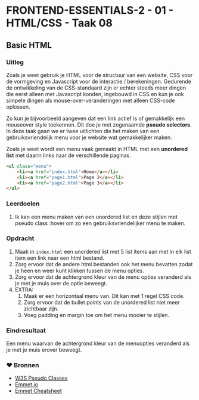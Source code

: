 # FRONTEND-ESSENTIALS-2 - 01 - HTML/CSS - Taak 08

## Basic HTML 

### Uitleg

Zoals je weet gebruik je HTML voor de structuur van een website, CSS voor de vormgeving en Javascript voor de interactie / berekeningen. Gedurende de ontwikkeling van de CSS-standaard zijn er echter steeds meer dingen die eerst alleen met Javascript konden, ingebouwd in CSS en kun je ook simpele dingen als mouse-over-veranderingen met alleen CSS-code oplossen.

Zo kun je bijvoorbeeld aangeven dat een link actief is of gemakkelijk een mouseover style toekennen. Dit doe je met zogenaamde **pseudo selectors**. In deze taak gaan we er twee uitlichten die het maken van een gebruiksvriendelijk menu voor je website wat gemakkelijker maken.

Zoals je weet wordt een menu vaak gemaakt in HTML met een **unordered list** met daarin links naar de verschillende paginas. 

```html
<ul class="menu">
    <li><a href="index.html">Home</a></li>
    <li><a href="page1.html">Page 2</a></li>
    <li><a href="page2.html">Page 3</a></li>
</ul>
```

### Leerdoelen

1. Ik kan een menu maken van een unordered list en deze stijlen met pseudo class :hover om zo een gebruiksvriendelijker menu te maken.

### Opdracht

1. Maak in `index.html` een unordered list met 5 list items aan met in elk list item een link naar een html bestand.
2. Zorg ervoor dat de andere html bestanden ook het menu bevatten zodat je heen en weer kunt klikken tussen de menu opties. 
3. Zorg ervoor dat de achtergrond kleur van de menu opties veranderd als je met je muis over de optie beweegt.
4. EXTRA: 
   1. Maak er een horizontaal menu van. Dit kan met 1 regel CSS code.
   2. Zorg ervoor dat de bullet points van de unordered list niet meer zichtbaar zijn.
   3. Voeg padding en margin toe om het menu mooier te stijlen.


### Eindresultaat

Een menu waarvan de achtergrond kleur van de menuopties veranderd als je met je muis erover beweegt.

### :heart: Bronnen

* [W3S Pseudo Classes](https://www.w3schools.com/Css/css_pseudo_classes.asp)  
* [Emmet.io](https://www.emmet.io/)  
* [Emmet Cheatsheet](https://docs.emmet.io/cheat-sheet/)